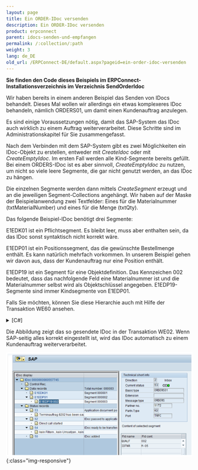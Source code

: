 ```yaml
---
layout: page
title: Ein ORDER-IDoc versenden
description: Ein ORDER-IDoc versenden
product: erpconnect
parent: idocs-senden-und-empfangen
permalink: /:collection/:path
weight: 3
lang: de_DE
old_url: /ERPConnect-DE/default.aspx?pageid=ein-order-idoc-versenden
---
```


**Sie finden den Code dieses Beispiels im ERPConnect-Installationsverzeichnis im Verzeichnis SendOrderIdoc**

Wir haben bereits in einem anderen Beispiel das Senden von IDocs behandelt. Dieses Mal wollen wir allerdings ein etwas komplexeres IDoc behandeln, nämlich ORDERS01, um damit einen Kundenauftrag anzulegen.

Es sind einige Voraussetzungen nötig, damit das SAP-System das IDoc auch wirklich zu einem Auftrag weiterverarbeitet. Diese Schritte sind im Administrationskapitel für Sie zusammengefasst.

Nach dem Verbinden mit dem SAP-System gibt es zwei Möglichkeiten ein IDoc-Objekt zu erstellen, entweder mit *CreateIdoc* oder mit *CreateEmptyIdoc*. Im ersten Fall werden alle Kind-Segmente bereits gefüllt. Bei einem ORDERS-IDoc ist es aber sinnvoll, *CreateEmptyIdoc* zu nutzen, um nicht so viele leere Segmente, die gar nicht genutzt werden, an das IDoc zu hängen.

Die einzelnen Segmente werden dann mittels *CreateSegment* erzeugt und an die jeweiligen Segment-Collections angehängt. Wir haben auf der Maske der Beispielanwendung zwei Textfelder: Eines für die Materialnummer (txtMaterialNumber) und eines für die Menge (txtQty).

Das folgende Beispiel-IDoc benötigt drei Segmente:

E1EDK01 ist ein Pflichtsegment. Es bleibt leer, muss aber enthalten sein, da das IDoc sonst syntaktisch nicht korrekt wäre.

E1EDP01 ist ein Positionssegment, das die gewünschte Bestellmenge enthält. Es kann natürlich mehrfach vorkommen. In unserem Beispiel gehen wir davon aus, dass der Kundenauftrag nur eine Position enthält.

E1EDP19 ist ein Segment für eine Objektdefinition. Das Kennzeichen 002 bedeutet, dass das nachfolgende Feld eine Materialnummer ist und die Materialnummer selbst wird als Objektschlüssel angegeben. E1EDP19-Segmente sind immer Kindsegmente von E1EDP01.

Falls Sie möchten, können Sie diese Hierarchie auch mit Hilfe der Transaktion WE60 ansehen. 

<details>
<summary>[C#]</summary>
{% highlight csharp %}
private void button1_Click(object sender, System.EventArgs e)
{
    using (R3Connection con = new R3Connection())
    {
 
        con.UserName = "erpconnect";
        con.Password = "pass";
        con.Language = "DE";
        con.Client = "800";
        con.Host = "sapserver";
        con.SystemNumber = 11;
 
        con.Open(false);
 
        Idoc idoc = con.CreateEmptyIdoc("ORDERS01", "");
        idoc.MESTYP = "ORDERS";
 
        // Fill information about idoc sender 
        idoc.SNDPRN = "1172"; // Partner number 
        idoc.SNDPRT = "KU"; // Partner type 
 
        // Create document header segment 
        IdocSegment e1edk01 = idoc.CreateSegment("E1EDK01");
        idoc.Segments.Add(e1edk01);
 
        // Create item segment IdocSegment 
        e1edp01 = idoc.CreateSegment("E1EDP01");
        e1edp01.Fields["MENGE"].FieldValue = txtQty.Text;
        idoc.Segments.Add(e1edp01);
 
        // Create Object identification (material number in this case) 
        IdocSegment e1edp19 = idoc.CreateSegment("E1EDP19");
        // Following Value “002” for Material number 
        e1edp19.Fields["QUALF"].FieldValue = "002";
        // material number 
        e1edp19.Fields["IDTNR"].FieldValue = txtMaterialNumber.Text;
        e1edp01.ChildSegments.Add(e1edp19);
 
        idoc.Send();
        this.lblInfo.Text = "IDoc sent";
    }
}
{% endhighlight %}
</details>

Die Abbildung zeigt das so gesendete IDoc in der Transaktion WE02. Wenn SAP-seitig alles korrekt eingestellt ist, wird das IDoc automatisch zu einem Kundenauftrag weiterverarbeitet. 

![SAP-Send-IDoc-002](/img/content/SAP-Send-IDoc-002.png){:class="img-responsive"}
